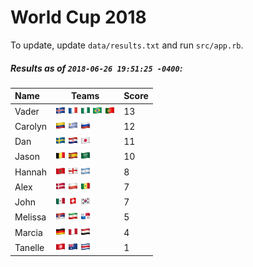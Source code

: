 # World Cup 2018

To update, update `data/results.txt` and run `src/app.rb`.

##### Results as of `2018-06-26 19:51:25 -0400`:

| Name | Teams | Score
| :- | - | -
| Vader | ![](flags/Iceland.png "Iceland") ![](flags/France.png "France") ![](flags/Nigeria.png "Nigeria") ![](flags/Brazil.png "Brazil") ![](flags/Portugal.png "Portugal")  | 13 |
| Carolyn | ![](flags/Colombia.png "Colombia") ![](flags/Uruguay.png "Uruguay") ![](flags/Russia.png "Russia")  | 12 |
| Dan | ![](flags/Sweden.png "Sweden") ![](flags/Croatia.png "Croatia") ![](flags/Japan.png "Japan")  | 11 |
| Jason | ![](flags/Belgium.png "Belgium") ![](flags/Spain.png "Spain") ![](flags/Saudi_Arabia.png "Saudi Arabia")  | 10 |
| Hannah | ![](flags/Morocco.png "Morocco") ![](flags/England.png "England") ![](flags/Argentina.png "Argentina")  | 8 |
| Alex | ![](flags/Denmark.png "Denmark") ![](flags/Poland.png "Poland") ![](flags/Senegal.png "Senegal")  | 7 |
| John | ![](flags/Mexico.png "Mexico") ![](flags/Switzerland.png "Switzerland") ![](flags/South_Korea.png "South Korea")  | 7 |
| Melissa | ![](flags/Serbia.png "Serbia") ![](flags/Iran.png "Iran") ![](flags/Panama.png "Panama")  | 5 |
| Marcia | ![](flags/Germany.png "Germany") ![](flags/Peru.png "Peru") ![](flags/Egypt.png "Egypt")  | 4 |
| Tanelle | ![](flags/Tunisia.png "Tunisia") ![](flags/Australia.png "Australia") ![](flags/Costa_Rica.png "Costa Rica")  | 1 |
